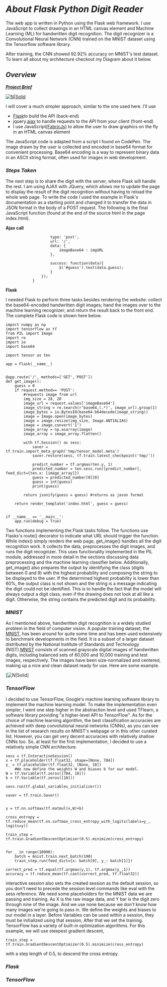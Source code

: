 # **_About Flask Python Digit Reader_**

The web app is written in Python using the Flask web framework. I use JavaScript to collect drawings in an HTML canvas element and Machine Learning (ML) for handwritten digit recognition. The digit recognizer is a Convolutional Neural Network (CNN) trained on the MNIST dataset using the Tensorflow software library.

After training, the CNN showed 92.92% accuracy on MNIST's test dataset. To learn all about my architecture checkout my Diagram about it below. 





## **_Overview_**
**_[Project Brief](https://emerging-technologies.github.io/problems/project.html)_**


[![N|Solid](https://cldup.com/IU6Qs_rV6q.jpg)](https://cldup.com/IU6Qs_rV6q.jpg/nsolid)

I will cover a much simpler approach, similar to the one used here. I’ll use

- [Flask](flask.pocoo.org/)to build the API (back-end)
- jquery.[ajax](http://api.jquery.com/jquery.ajax/) to handle requests to the API from your client (front-end)
- I use JavaScript[(FabricJs)](http://fabricjs.com/) to allow the user to draw graphics on the fly in an HTML canvas element

The JavaScript code is adapted from a script I found on CodePen. The image drawn by the user is collected and encoded in base64 format for convenient processing. 
Base64 encoding is a way to represent binary data in an ASCII string format, often used for images in web development.

### **_Steps Taken_**
The next step is to share the digit with the server, where Flask will handle the rest. I am using AJAX with JQuery, which allows me to update the page to display the result of the digit recognition without having to reload the whole web page. To write the code I used the example in Flask's documentation as a starting point and changed it to transfer the data in JSON format in the body of a POST request. The following is the final JavaScript function (found at the end of the source html in the page index.html).


**Ajax call**

```                $.ajax({
                    type: 'post',
                    url: '/',
                    data: {
                        imageBase64 : imgURL
                    },
                
                    success: function(data){
                        $('#guess').text(data.guess);
                    }              
                });                     
            }
```

**Flask**

I needed Flask to perform three tasks besides rendering the website: collect the base64-encoded handwritten digit images; hand the images over to the machine learning recognizer; and return the result back to the front end. The complete Flask code is shown here below.

```from flask import Flask, render_template,url_for, request, jsonify
import numpy as np
import tensorflow as tf
from PIL import Image
import re
import io
import base64

import tensor as ten

app = Flask(__name__)


@app.route('/', methods=['GET','POST'])
def get_image(): 
    guess = 0
    if request.method== 'POST':
        #requests image from url 
        img_size = 28, 28 
        image_url = request.values['imageBase64']  
        image_string = re.search(r'base64,(.*)', image_url).group(1)  
        image_bytes = io.BytesIO(base64.b64decode(image_string)) 
        image = Image.open(image_bytes) 
        image = image.resize(img_size, Image.ANTIALIAS)  
        image = image.convert('1') 
        image_array = np.asarray(image)
        image_array = image_array.flatten()  
        
        with tf.Session() as sess:
            saver = tf.train.import_meta_graph('tmp/tensor_model.meta')
            saver.restore(sess, tf.train.latest_checkpoint('tmp/'))

            predict_number = tf.argmax(ten.y, 1)
            predicted_number = ten.sess.run([predict_number], feed_dict={ten.x: [image_array]})
            guess = predicted_number[0][0]
            guess = int(guess)
            print(guess)

        return jsonify(guess = guess) #returns as jason format

    return render_template('index.html', guess = guess)


if __name__ == '__main__':
    app.run(debug = True)

```
Two functions implementing the Flask tasks follow. The functions use Flasks's route() decorator to indicate what URL should trigger the function. While index() simply renders the web page, get_image() handles all the digit recognition work. It collects the data, preprocesses the digit images, and runs the digit recognizer. This uses functionality implemented in the PIL module, addressed in more detail in the sections discussing data preprocessing and the machine learning classifier below. Additionally, get_image() also prepares the output by identifying the class (digits between 0 and 9) with the highest probability and composing the string to be displayed to the user. If the determined highest probability is lower than 60%, the output class is not shown and the string is a message indicating the digit could not be identified. This is to handle the fact that the model will always output a digit class, even if the drawing does not look at all like a digit. Otherwise, the string contains the predicted digit and its probability.

### **_MNIST_**
As I mentioned above, handwritten digit recognition is a widely studied problem in the field of computer vision. A popular training dataset, the [MNIST](http://yann.lecun.com/exdb/mnist/), has been around for quite some time and has been used extensively to benchmark developments in the field. It is a subset of a larger dataset distributed by the National Institute of Standards and Technology (NIST).[MNIST](http://yann.lecun.com/exdb/mnist/) consists of scanned grayscale digital images of handwritten digits, including balanced sets of 60,000 and 10,000 training and test images, respectively. The images have been size-normalized and centered, making up a nice and clean dataset ready for use. Here are some example.

[![N|Solid](https://github.com/heanuea/Mnist-Digit-Reader--master/Images/Figure-13-Scatter-SVM-non-support-vectors-on-MNIST-data.png)]

### **_TensorFlow_**

I decided to use TensorFlow, Google's machine learning software library to implement the machine learning model. To make the implementation even simpler, I went one step higher in the abstraction level and used TFlearn, a software library providing "a higher-level API to TensorFlow". As for the choice of machine learning algorithm, the best classification accuracies are achieved with deep convolutional neural networks (CNNs), as you can see in the list of research results on MNIST's webpage or in this other curated list. However, you can get very decent accuracies with relatively shallow CNNs too. So, at least for the first implementation, I decided to use a relatively simple CNN architecture.
```
sess = tf.InteractiveSession()
x = tf.placeholder(tf.float32, shape=[None, 784])
y_ = tf.placeholder(tf.float32, [None, 10])  
    #We now define the weights W and biases b for our model. 
W = tf.Variable(tf.zeros([784, 10]))
b = tf.Variable(tf.zeros([10]))

sess.run(tf.global_variables_initializer())

saver = tf.train.Saver()


y = tf.nn.softmax(tf.matmul(x,W)+b)

cross_entropy = tf.reduce_mean(tf.nn.softmax_cross_entropy_with_logits(labels=y_, logits=y))

train_step = tf.train.GradientDescentOptimizer(0.5).minimize(cross_entropy)


for _ in range(10000):
    batch = mnist.train.next_batch(100)  
    train_step.run(feed_dict={x: batch[0], y_: batch[1]})
	
correct_pred = tf.equal(tf.argmax(y,1), tf.argmax(y_,1))
accuracy = tf.reduce_mean(tf.cast(correct_pred, tf.float32))

```
 interactive session also sets the created session as the default session, so you don't need to precede the session level commands like eval with the sess reference. We need some placeholders for the MNIST data we are passing and training. As X is the raw image data, and Y bar is the digit zero through nine of the image. And we use none because we don't know how many images we're going to pass in. We define the weights and biases to our model in a layer. Before Variables can be used within a session, they must be initialized using that session,
 After that we set the training. TensorFlow has a variety of built-in optimization algorithms. For this example, we will use steepest gradient descent,
 ```
 train_step = tf.train.GradientDescentOptimizer(0.5).minimize(cross_entropy)
 ```
 with a step length of 0.5, to descend the cross entropy.


### **_Flask_**

### **_TensorFlow_**
